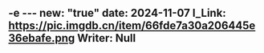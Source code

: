 -e ---
new: "true"
date: 2024-11-07
I_Link: https://pic.imgdb.cn/item/66fde7a30a206445e36ebafe.png
Writer: Null
---

